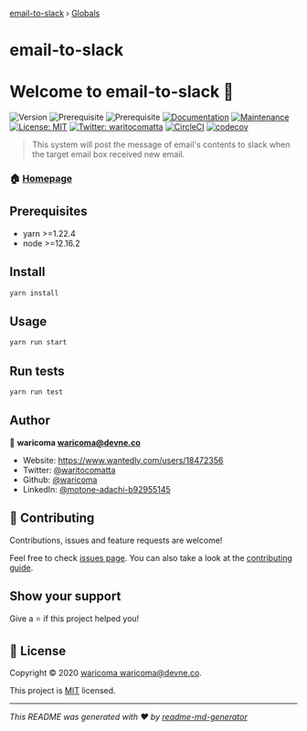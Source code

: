 [email-to-slack](README.md) › [Globals](globals.md)

# email-to-slack

# Welcome to email-to-slack 👋
![Version](https://img.shields.io/badge/version-1.0.0-blue.svg?cacheSeconds=2592000)
![Prerequisite](https://img.shields.io/badge/yarn-%3E%3D1.22.4-blue.svg)
![Prerequisite](https://img.shields.io/badge/node-%3E%3D12.16.2-blue.svg)
[![Documentation](https://img.shields.io/badge/documentation-yes-brightgreen.svg)](https://github.com/waricoma/email-to-slack#readme)
[![Maintenance](https://img.shields.io/badge/Maintained%3F-yes-green.svg)](https://github.com/waricoma/email-to-slack/graphs/commit-activity)
[![License: MIT](https://img.shields.io/github/license/waricoma/email-to-slack)](https://github.com/waricoma/email-to-slack/blob/master/LICENSE)
[![Twitter: waritocomatta](https://img.shields.io/twitter/follow/waritocomatta.svg?style=social)](https://twitter.com/waritocomatta)
[![CircleCI](https://circleci.com/gh/waricoma/email-to-slack.svg?style=svg)](https://circleci.com/gh/waricoma/email-to-slack)
[![codecov](https://codecov.io/gh/waricoma/email-to-slack/branch/master/graph/badge.svg)](https://codecov.io/gh/waricoma/email-to-slack)

> This system will post the message of email's contents to slack when the target email box received new email.

### 🏠 [Homepage](https://github.com/waricoma/email-to-slack#readme)

## Prerequisites

- yarn >=1.22.4
- node >=12.16.2

## Install

```sh
yarn install
```

## Usage

```sh
yarn run start
```

## Run tests

```sh
yarn run test
```

## Author

👤 **waricoma <waricoma@devne.co>**

* Website: https://www.wantedly.com/users/18472356
* Twitter: [@waritocomatta](https://twitter.com/waritocomatta)
* Github: [@waricoma](https://github.com/waricoma)
* LinkedIn: [@motone-adachi-b92955145](https://linkedin.com/in/motone-adachi-b92955145)

## 🤝 Contributing

Contributions, issues and feature requests are welcome!

Feel free to check [issues page](https:@typescript-eslint/eslint-plugin//github.com/waricoma/email-to-slack/issues). You can also take a look at the [contributing guide](https://github.com/waricoma/email-to-slack/blob/master/CONTRIBUTING.md).

## Show your support

Give a ⭐️ if this project helped you!

## 📝 License

Copyright © 2020 [waricoma <waricoma@devne.co>](https://github.com/waricoma).

This project is [MIT](https://github.com/waricoma/email-to-slack/blob/master/LICENSE) licensed.

***
_This README was generated with ❤️ by [readme-md-generator](https://github.com/kefranabg/readme-md-generator)_
